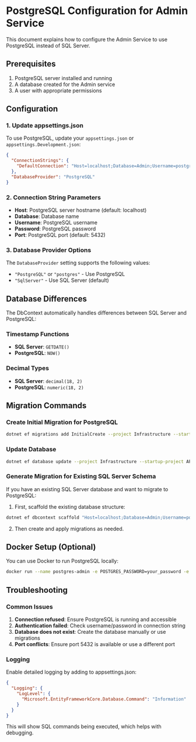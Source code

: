 # PostgreSQL Configuration for Admin Service

This document explains how to configure the Admin Service to use PostgreSQL instead of SQL Server.

## Prerequisites

1. PostgreSQL server installed and running
2. A database created for the Admin service
3. A user with appropriate permissions

## Configuration

### 1. Update appsettings.json

To use PostgreSQL, update your `appsettings.json` or `appsettings.Development.json`:

```json
{
  "ConnectionStrings": {
    "DefaultConnection": "Host=localhost;Database=Admin;Username=postgres;Password=your_password;Port=5432;"
  },
  "DatabaseProvider": "PostgreSQL"
}
```

### 2. Connection String Parameters

- **Host**: PostgreSQL server hostname (default: localhost)
- **Database**: Database name
- **Username**: PostgreSQL username
- **Password**: PostgreSQL password
- **Port**: PostgreSQL port (default: 5432)

### 3. Database Provider Options

The `DatabaseProvider` setting supports the following values:
- `"PostgreSQL"` or `"postgres"` - Use PostgreSQL
- `"SqlServer"` - Use SQL Server (default)

## Database Differences

The DbContext automatically handles differences between SQL Server and PostgreSQL:

### Timestamp Functions
- **SQL Server**: `GETDATE()`
- **PostgreSQL**: `NOW()`

### Decimal Types
- **SQL Server**: `decimal(18, 2)`
- **PostgreSQL**: `numeric(18, 2)`

## Migration Commands

### Create Initial Migration for PostgreSQL
```bash
dotnet ef migrations add InitialCreate --project Infrastructure --startup-project API --context AdminDbContext
```

### Update Database
```bash
dotnet ef database update --project Infrastructure --startup-project API --context AdminDbContext
```

### Generate Migration for Existing SQL Server Schema
If you have an existing SQL Server database and want to migrate to PostgreSQL:

1. First, scaffold the existing database structure:
```bash
dotnet ef dbcontext scaffold "Host=localhost;Database=Admin;Username=postgres;Password=your_password" Npgsql.EntityFrameworkCore.PostgreSQL --project Infrastructure --context AdminDbContext --force
```

2. Then create and apply migrations as needed.

## Docker Setup (Optional)

You can use Docker to run PostgreSQL locally:

```bash
docker run --name postgres-admin -e POSTGRES_PASSWORD=your_password -e POSTGRES_DB=Admin -p 5432:5432 -d postgres:15
```

## Troubleshooting

### Common Issues

1. **Connection refused**: Ensure PostgreSQL is running and accessible
2. **Authentication failed**: Check username/password in connection string
3. **Database does not exist**: Create the database manually or use migrations
4. **Port conflicts**: Ensure port 5432 is available or use a different port

### Logging

Enable detailed logging by adding to appsettings.json:

```json
{
  "Logging": {
    "LogLevel": {
      "Microsoft.EntityFrameworkCore.Database.Command": "Information"
    }
  }
}
```

This will show SQL commands being executed, which helps with debugging.

